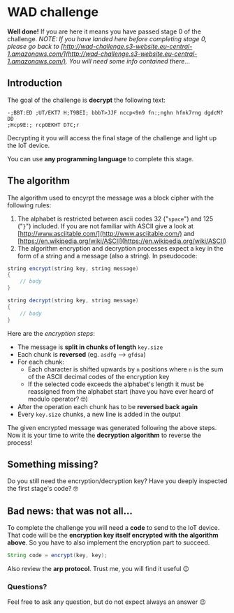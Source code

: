# WAD challenge

**Well done!** If you are here it means you have passed stage 0 of the challenge. *NOTE: If you have landed here before completing stage 0, please go back to [http://wad-challenge.s3-website.eu-central-1.amazonaws.com/](http://wad-challenge.s3-website.eu-central-1.amazonaws.com/). You will need some info contained there*...

## Introduction
The goal of the challenge is **decrypt** the following text:
```
-;BBT:ED ;UT/EKT7 H;T9BEI; bbbT>JJF nccp<9n9 fn:;nghn hfnk7rng dgdcM?DD
;Hcp9E:; rcpOEKHT D7C;r
```
Decrypting it you will access the final stage of the challenge and light up the IoT device.

You can use **any programming language** to complete this stage.

## The algorithm
The algorithm used to encyrpt the message was a block cipher with the following rules:

1. The alphabet is restricted between ascii codes 32 ("`space`") and 125 ("`}`") included. If you are not familiar with ASCII give a look at [http://www.asciitable.com/](http://www.asciitable.com/) and [https://en.wikipedia.org/wiki/ASCII](https://en.wikipedia.org/wiki/ASCII)
2. The algorithm encryption and decryption processes expect a key in the form of a string and a message (also a string). In pseudocode:

```java
string encrypt(string key, string message)
{
    // body
}

string decrypt(string key, string message)
{
    // body
}
```

Here are the *encryption steps*:
- The message is **split in chunks of length** `key.size`
- Each chunk is **reversed** (eg. `asdfg` --> `gfdsa`)
- For each chunk:
    - Each character is shifted upwards by `n` positions where `n` is the sum of the ASCII decimal codes of the encryption key
    - If the selected code exceeds the alphabet's length it must be reassigned from the alphabet start (have you have ever heard of modulo operator? 🤓)
- After the operation each chunk has to be **reversed back again**
- Every `key.size` chunks, a new line is added in the output

The given encrypted message was generated following the above steps. Now it is your time to write the **decryption algorithm** to reverse the process!

## Something missing?

Do you still need the encryption/decryption key? Have you deeply inspected the first stage's code? 🤓

## Bad news: that was not all...

To complete the challenge you will need a **code** to send to the IoT device. That code will be the **encryption key itself encrypted with the algorithm above**. So you have to also implement the encryption part to succeed.

```java
String code = encrypt(key, key);
```

Also review the **arp protocol**. Trust me, you will find it useful 😉
### Questions?

Feel free to ask any question, but do not expect always an answer 😉
